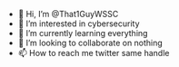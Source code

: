 - 👋 Hi, I’m @That1GuyWSSC
- 👀 I’m interested in cybersecurity
- 🌱 I’m currently learning everything
- 💞️ I’m looking to collaborate on nothing
- 📫 How to reach me twitter same handle 

<!---
That1GuyWSSC/That1GuyWSSC is a ✨ special ✨ repository because its `README.md` (this file) appears on your GitHub profile.
You can click the Preview link to take a look at your changes.
--->

